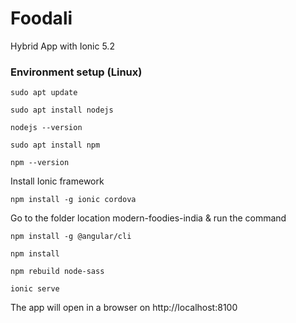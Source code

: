 # Foodali 
Hybrid App with Ionic 5.2

### Environment setup (Linux)
```
sudo apt update
```
```
sudo apt install nodejs
```
```
nodejs --version
```
```
sudo apt install npm
```
```
npm --version
```
Install Ionic framework
```
npm install -g ionic cordova
```

Go to the folder location modern-foodies-india & run the command
```
npm install -g @angular/cli
```
```
npm install
```
```
npm rebuild node-sass
```
```
ionic serve
```
The app will open in a browser on http://localhost:8100




